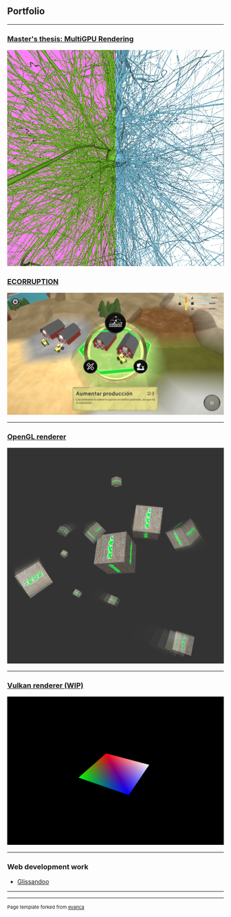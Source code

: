 ## Portfolio

---
### [Master's thesis: MultiGPU Rendering](/tfm_page)
<img src="images/tfm/capturaSortFirst.png" />

### [ECORRUPTION](/ecorruption_page)
<img src="images/ecorruption/1.png?raw=true"/>

---
### [OpenGL renderer](/opengl_page)
<img src="images/motor/main.png?raw=true"/>

---
### [Vulkan renderer (WIP)](/vulkan_page)
<img src="images/vulkan/main.png?raw=true"/>

---

### Web development work

- [Glissandoo](https://glissandoo.com/)


---




---
<p style="font-size:11px">Page template forked from <a href="https://github.com/evanca/quick-portfolio">evanca</a></p>
<!-- Remove above link if you don't want to attibute -->
